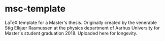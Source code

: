 # msc-template
LaTeX template for a Master's thesis. Originally created by the venerable Stig Elkjær Rasmussen at the physics department of Aarhus University for Master's student graduation 2018. Uploaded here for longevity.
